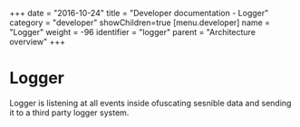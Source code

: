 +++
date = "2016-10-24"
title = "Developer documentation - Logger"
category = "developer"
showChildren=true
[menu.developer]
  name = "Logger"
  weight = -96
  identifier = "logger"
  parent = "Architecture overview"
+++

# Logger

Logger is listening at all events inside ofuscating sesnible data and sending it to a third party logger system.

